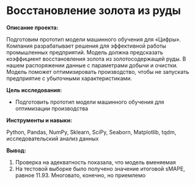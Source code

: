 # Восстановление золота из руды

**Описание проекта:**    
    
Подготовим прототип модели машинного обучения для «Цифры». Компания разрабатывает решения для эффективной работы промышленных предприятий. Модель должна предсказать коэффициент восстановления золота из золотосодержащей руды. В нашем распоряжении данные с параметрами добычи и очистки. Модель поможет оптимизировать производство, чтобы не запускать предприятие с убыточными характеристиками.

**Цель исследования:**

* Подготовить прототип модели машинного обучения для оптимизации производства

**Инструменты и навыки:**
    
Python, Pandas, NumPy, Sklearn, SciPy, Seaborn, Matplotlib, tqdm, исследовательский анализ данных

**Вывод:**

1. Проверка на адекватность показала, что модель вменяемая
2. На тестовой выборке было получено значение итоговой sMAPE, равное 11.93. Многовато, конечно, но приемлемо
